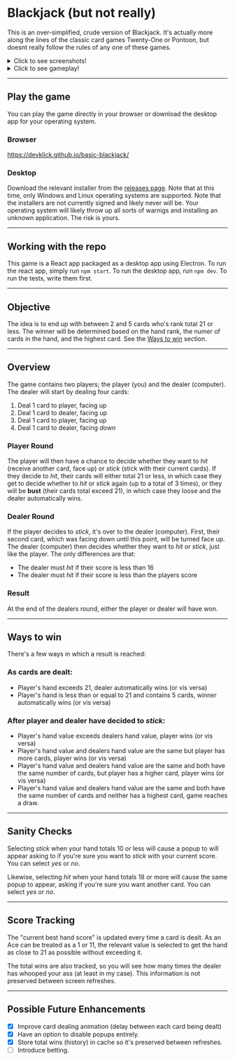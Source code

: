 # Blackjack (but not really)

This is an over-simplified, crude version of Blackjack.
It's actually more along the lines of the classic card games Twenty-One or Pontoon,
but doesnt really follow the rules of any one of these games.


<details>
<summary>Click to see screenshots!</summary>>

![Initial Round](/docs/InitialRound.png)
![Dealer Bust](/docs/DealerBust.png)
![Five Card Trick](/docs/FiveCardTrick.png)
![Confirm *stick*](/docs/ConfirmStick.png)
![Confirm *hit*](/docs/ConfirmHit.png)
</details>
<details>
<summary>Click to see gameplay!</summary>

![Confirm *hit*](/docs/Gameplay.gif)
</details>

---

## Play the game
You can play the game directly in your browser or download the desktop app for your operating system. 

### Browser
https://devklick.github.io/basic-blackjack/

### Desktop
Download the relevant installer from the [releases page](https://github.com/devklick/basic-blackjack/releases).
Note that at this time, only Windows and Linux operating systems are supported.
Note that the installers are not currently signed and likely never will be. Your operating system will likely throw up all sorts of warnigs and installing an unknown application. The risk is yours.

---
## Working with the repo
This game is a React app packaged as a desktop app using Electron. To run the react app, simply run `npm start`. To run the desktop app, run `npm dev`. To run the tests, write them first.

---
## Objective
The idea is to end up with between 2 and 5 cards who's rank total 21 or less. The winner will be determined based on the hand rank, the numer of cards in the hand, and the highest card. See the [Ways to win](#ways-to-win) section.

---
## Overview
The game contains two players; the player (you) and the dealer (computer). The dealer will start by dealing four cards:

1. Deal 1 card to player, facing up
2. Deal 1 card to dealer, facing up
3. Deal 1 card to player, facing up
4. Deal 1 card to dealer, facing *down*

### Player Round
The player will then have a chance to decide whether they want to *hit* (receive another card, face up) or *stick* (stick with their current cards). If they decide to *hit*, their cards will either total 21 or less, in which case they get to decide whether to *hit* or *stick* again (up to a total of 3 times), or they will be **bust** (their cards total exceed 21), in which case they loose and the dealer automatically wins.
### Dealer Round
If the player decides to *stick*, it's over to the dealer (computer). First, their second card, which was facing down until this point, will be turned face up. The dealer (computer) then decides whether they want to *hit* or *stick*, just like the player. The only differences are that:

- The dealer must *hit* if their score is less than 16
- The dealer must *hit* if their score is less than the players score

### Result
At the end of the dealers round, either the player or dealer will have won. 

---

## <a name="WaysToWin"></a> Ways to win
There's a few ways in which a result is reached:

### As cards are dealt:

- Player's hand exceeds 21, dealer automatically wins (or vis versa)
- Player's hand is less than or equal to 21 and contains 5 cards, winner automatically wins (or vis versa)

### After player and dealer have decided to *stick*:
- Player's hand value exceeds dealers hand value, player wins (or vis versa)
- Player's hand value and dealers hand value are the same but player has more cards, player wins (or vis versa)
- Player's hand value and dealers hand value are the same and both have the same number of cards, but player has a higher card, player wins (or vis versa)
- Player's hand value and dealers hand value are the same and both have the same number of cards and neither has a highest card, game reaches a draw.

---

## Sanity Checks
Selecting *stick* when your hand totals 10 or less will cause a popup to will appear asking to if you're sure you want to *stick* with your current score. You can select *yes* or *no*.

Likewise, selecting *hit* when your hand totals 18 or more will cause the same popup to appear, asking if you're sure you want another card. You can select *yes* or *no*.

---

## Score Tracking
The "current best hand score" is updated every time a card is dealt. As an Ace can be treated as a 1 or 11, the relevant value is selected to get the hand as close to 21 as possible without exceeding it. 

The total wins are also tracked, so you will see how many times the dealer has whooped your ass (at least in my case). This information is not preserved between screen refreshes.

---

## Possible Future Enhancements
- [x] Improve card dealing animation (delay between each card being dealt)
- [x] Have an option to disable popups entirely.
- [x] Store total wins (history) in cache so it's preserved between refreshes.
- [ ] Introduce betting.

